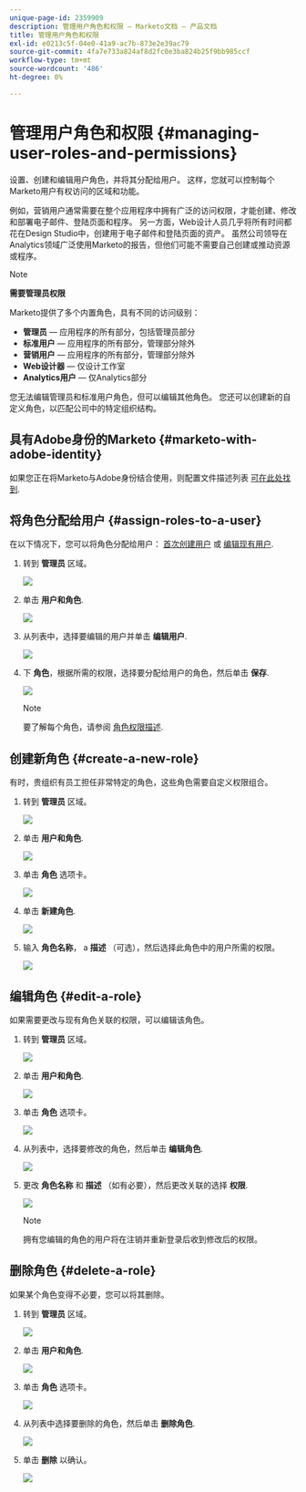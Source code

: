 ```yaml
---
unique-page-id: 2359909
description: 管理用户角色和权限 — Marketo文档 — 产品文档
title: 管理用户角色和权限
exl-id: e0213c5f-04e0-41a9-ac7b-873e2e39ac79
source-git-commit: 4fa7e733a824af8d2fc0e3ba824b25f9bb985ccf
workflow-type: tm+mt
source-wordcount: '486'
ht-degree: 0%

---
```


# 管理用户角色和权限 {#managing-user-roles-and-permissions}

设置、创建和编辑用户角色，并将其分配给用户。 这样，您就可以控制每个Marketo用户有权访问的区域和功能。

例如，营销用户通常需要在整个应用程序中拥有广泛的访问权限，才能创建、修改和部署电子邮件、登陆页面和程序。 另一方面，Web设计人员几乎将所有时间都花在Design Studio中，创建用于电子邮件和登陆页面的资产。 虽然公司领导在Analytics领域广泛使用Marketo的报告，但他们可能不需要自己创建或推动资源或程序。

>[!NOTE]
>
>**需要管理员权限**

Marketo提供了多个内置角色，具有不同的访问级别：

* **管理员**  — 应用程序的所有部分，包括管理员部分
* **标准用户**  — 应用程序的所有部分，管理部分除外
* **营销用户**  — 应用程序的所有部分，管理部分除外
* **Web设计器**  — 仅设计工作室
* **Analytics用户**  — 仅Analytics部分

您无法编辑管理员和标准用户角色，但可以编辑其他角色。 您还可以创建新的自定义角色，以匹配公司中的特定组织结构。

## 具有Adobe身份的Marketo {#marketo-with-adobe-identity}

如果您正在将Marketo与Adobe身份结合使用，则配置文件描述列表 [可在此处找到](/help/marketo/product-docs/administration/marketo-with-adobe-identity/adobe-identity-management-overview.md#profile-levels).

## 将角色分配给用户 {#assign-roles-to-a-user}

在以下情况下，您可以将角色分配给用户： [首次创建用户](/help/marketo/product-docs/administration/users-and-roles/create-delete-edit-and-change-a-user-role.md) 或 [编辑现有用户](/help/marketo/product-docs/administration/users-and-roles/managing-marketo-users.md).

1. 转到 **管理员** 区域。

   ![](assets/managing-user-roles-and-permissions-1.png)

1. 单击 **用户和角色**.

   ![](assets/managing-user-roles-and-permissions-2.png)

1. 从列表中，选择要编辑的用户并单击 **编辑用户**.

   ![](assets/managing-user-roles-and-permissions-3.png)

1. 下 **角色**，根据所需的权限，选择要分配给用户的角色，然后单击 **保存**.

   ![](assets/managing-user-roles-and-permissions-4.png)

   >[!NOTE]
   >
   >要了解每个角色，请参阅 [角色权限描述](/help/marketo/product-docs/administration/users-and-roles/descriptions-of-role-permissions.md).

## 创建新角色 {#create-a-new-role}

有时，贵组织有员工担任非常特定的角色，这些角色需要自定义权限组合。

1. 转到 **管理员** 区域。

   ![](assets/managing-user-roles-and-permissions-5.png)

1. 单击 **用户和角色**.

   ![](assets/managing-user-roles-and-permissions-6.png)

1. 单击 **角色** 选项卡。

   ![](assets/managing-user-roles-and-permissions-7.png)

1. 单击 **新建角色**.

   ![](assets/managing-user-roles-and-permissions-8.png)

1. 输入 **角色名称**， a **描述** （可选），然后选择此角色中的用户所需的权限。

   ![](assets/managing-user-roles-and-permissions-9.png)

## 编辑角色 {#edit-a-role}

如果需要更改与现有角色关联的权限，可以编辑该角色。

1. 转到 **管理员** 区域。

   ![](assets/managing-user-roles-and-permissions-10.png)

1. 单击 **用户和角色**.

   ![](assets/managing-user-roles-and-permissions-11.png)

1. 单击 **角色** 选项卡。

   ![](assets/managing-user-roles-and-permissions-12.png)

1. 从列表中，选择要修改的角色，然后单击 **编辑角色**.

   ![](assets/managing-user-roles-and-permissions-13.png)

1. 更改 **角色名称** 和 **描述** （如有必要），然后更改关联的选择 **权限**.

   ![](assets/managing-user-roles-and-permissions-14.png)

   >[!NOTE]
   >
   >拥有您编辑的角色的用户将在注销并重新登录后收到修改后的权限。

## 删除角色 {#delete-a-role}

如果某个角色变得不必要，您可以将其删除。

1. 转到 **管理员** 区域。

   ![](assets/managing-user-roles-and-permissions-15.png)

1. 单击 **用户和角色**.

   ![](assets/managing-user-roles-and-permissions-16.png)

1. 单击 **角色** 选项卡。

   ![](assets/managing-user-roles-and-permissions-17.png)

1. 从列表中选择要删除的角色，然后单击 **删除角色**.

   ![](assets/managing-user-roles-and-permissions-18.png)

1. 单击 **删除** 以确认。

   ![](assets/managing-user-roles-and-permissions-19.png)
